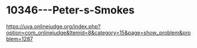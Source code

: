 # 10346---Peter-s-Smokes
https://uva.onlinejudge.org/index.php?option=com_onlinejudge&Itemid=8&category=15&page=show_problem&problem=1287
